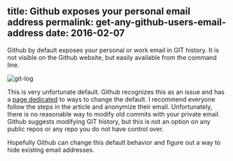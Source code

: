 title: Github exposes your personal email address
permalink: get-any-github-users-email-address
date: 2016-02-07
---
Github by default exposes your personal or work email in GIT history. It is not visible on the Github website, but easily available from the command line. 

![git-log](/img/git-log.png)

This is very unfortunate default. Github recognizes this as an issue and has a [page dedicated](https://help.github.com/articles/keeping-your-email-address-private/) to ways to change the default. I recommend everyone follow the steps in the article and anonymize their email. Unfortunately, there is no reasonable way to modify old commits with your private email. Github suggests modifying GIT history, but this is not an option on any public repos or any repo you do not have control over.

Hopefully Github can change this default behavior and figure out a way to hide existing email addresses.